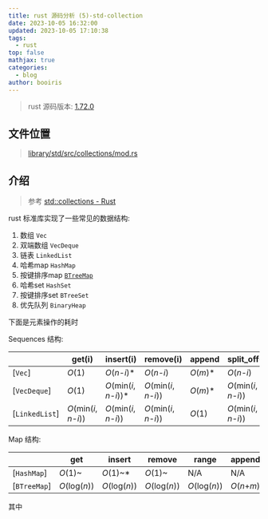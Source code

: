 ```yaml
---
title: rust 源码分析 (5)-std-collection
date: 2023-10-05 16:32:00
updated: 2023-10-05 17:10:38
tags:
  - rust
top: false
mathjax: true
categories:
  - blog
author: booiris
---
```

> rust 源码版本: [1.72.0](https://github.com/rust-lang/rust/tree/1.72.0)

## 文件位置

> [library/std/src/collections/mod.rs](https://github.com/rust-lang/rust/blob/1.72.0/library/std/src/collections/mod.rs)

## 介绍

> 参考 [std::collections - Rust](https://doc.rust-lang.org/std/collections/index.html)

rust 标准库实现了一些常见的数据结构:

1. 数组 `Vec`
2. 双端数组 `VecDeque`
3. 链表 `LinkedList`
4. 哈希map `HashMap`
5. 按键排序map [`BTreeMap`](./rust%20源码分析%20(6)-std-collection-HashMap.md)
6. 哈希set `HashSet`
7. 按键排序set `BTreeSet`
8. 优先队列 `BinaryHeap`

下面是元素操作的耗时

Sequences 结构:

|                | get(i)                 | insert(i)               | remove(i)              | append    | split_off(i)           |
|----------------|------------------------|-------------------------|------------------------|-----------|------------------------|
| [`Vec`]        | *O*(1)                 | *O*(*n*-*i*)*           | *O*(*n*-*i*)           | *O*(*m*)* | *O*(*n*-*i*)           |
| [`VecDeque`]   | *O*(1)                 | *O*(min(*i*, *n*-*i*))* | *O*(min(*i*, *n*-*i*)) | *O*(*m*)* | *O*(min(*i*, *n*-*i*)) |
| [`LinkedList`] | *O*(min(*i*, *n*-*i*)) | *O*(min(*i*, *n*-*i*))  | *O*(min(*i*, *n*-*i*)) | *O*(1)    | *O*(min(*i*, *n*-*i*)) |

Map 结构:

|              | get           | insert        | remove        | range         | append       |
|--------------|---------------|---------------|---------------|---------------|--------------|
| [`HashMap`]  | *O*(1)~       | *O*(1)~*      | *O*(1)~       | N/A           | N/A          |
| [`BTreeMap`] | *O*(log(*n*)) | *O*(log(*n*)) | *O*(log(*n*)) | *O*(log(*n*)) | *O*(*n*+*m*) |

其中
